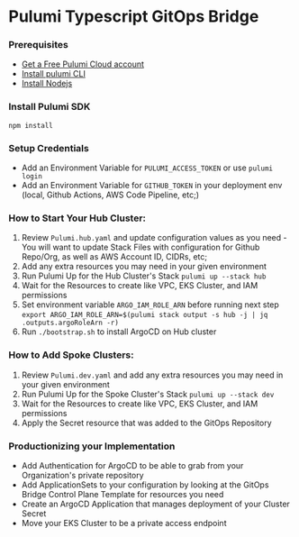 # Pulumi Typescript GitOps Bridge

### Prerequisites
- [Get a Free Pulumi Cloud account](https://app.pulumi.com/)
- [Install pulumi CLI](https://www.pulumi.com/docs/clouds/aws/get-started/begin/#install-pulumi)
- [Install Nodejs](https://nodejs.org/en/download/)

### Install Pulumi SDK
```shell
npm install
```

### Setup Credentials
- Add an Environment Variable for `PULUMI_ACCESS_TOKEN` or use `pulumi login`
- Add an Environment Variable for `GITHUB_TOKEN` in your deployment env (local, Github Actions, AWS Code Pipeline, etc;)

### How to Start Your Hub Cluster:

1. Review `Pulumi.hub.yaml` and update configuration values as you need - You will want to update Stack Files with configuration for Github Repo/Org, as well as AWS Account ID, CIDRs, etc;
1. Add any extra resources you may need in your given environment
1. Run Pulumi Up for the Hub Cluster's Stack `pulumi up --stack hub`
1. Wait for the Resources to create like VPC, EKS Cluster, and IAM permissions
1. Set environment variable `ARGO_IAM_ROLE_ARN` before running next step `export ARGO_IAM_ROLE_ARN=$(pulumi stack output -s hub -j | jq .outputs.argoRoleArn -r)`
1. Run `./bootstrap.sh` to install ArgoCD on Hub cluster



### How to Add Spoke Clusters:

1. Review `Pulumi.dev.yaml` and add any extra resources you may need in your given environment
1. Run Pulumi Up for the Spoke Cluster's Stack `pulumi up --stack dev`
1. Wait for the Resources to create like VPC, EKS Cluster, and IAM permissions
1. Apply the Secret resource that was added to the GitOps Repository

### Productionizing your Implementation

* Add Authentication for ArgoCD to be able to grab from your Organization's private repository
* Add ApplicationSets to your configuration by looking at the GitOps Bridge Control Plane Template for resources you need
* Create an ArgoCD Application that manages deployment of your Cluster Secret
* Move your EKS Cluster to be a private access endpoint